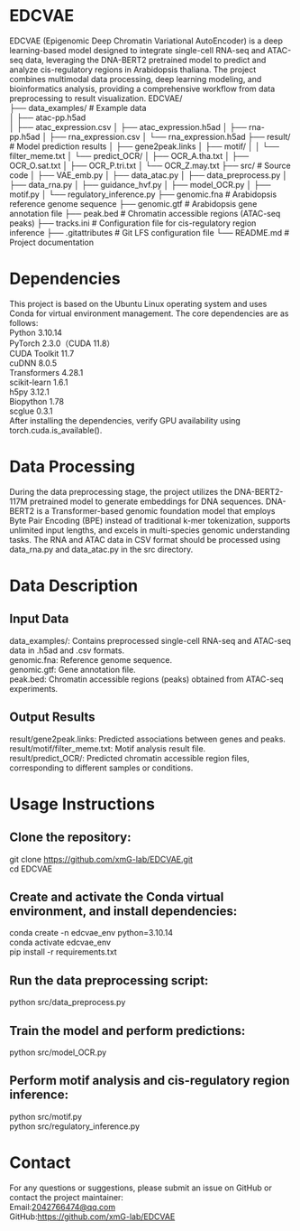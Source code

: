 # EDCVAE
EDCVAE (Epigenomic Deep Chromatin Variational AutoEncoder) is a deep learning-based model designed to integrate single-cell RNA-seq and ATAC-seq data, leveraging the DNA-BERT2 pretrained model to predict and analyze cis-regulatory regions in Arabidopsis thaliana. The project combines multimodal data processing, deep learning modeling, and bioinformatics analysis, providing a comprehensive workflow from data preprocessing to result visualization.
EDCVAE/  
├── data_examples/           # Example data  
│   ├── atac-pp.h5ad  
│   ├── atac_expression.csv
│   ├── atac_expression.h5ad
│   ├── rna-pp.h5ad
│   ├── rna_expression.csv
│   └── rna_expression.h5ad
├── result/                  # Model prediction results
│   ├── gene2peak.links
│   ├── motif/
│   │   └── filter_meme.txt
│   └── predict_OCR/
│       ├── OCR_A.tha.txt
│       ├── OCR_O.sat.txt
│       ├── OCR_P.tri.txt
│       └── OCR_Z.may.txt
├── src/                     # Source code
│   ├── VAE_emb.py
│   ├── data_atac.py
│   ├── data_preprocess.py
│   ├── data_rna.py
│   ├── guidance_hvf.py
│   ├── model_OCR.py
│   ├── motif.py
│   └── regulatory_inference.py
├── genomic.fna              # Arabidopsis reference genome sequence
├── genomic.gtf              # Arabidopsis gene annotation file
├── peak.bed                 # Chromatin accessible regions (ATAC-seq peaks)
├── tracks.ini               # Configuration file for cis-regulatory region inference
├── .gitattributes           # Git LFS configuration file
└── README.md                # Project documentation
# Dependencies
This project is based on the Ubuntu Linux operating system and uses Conda for virtual environment management. The core dependencies are as follows:  
Python 3.10.14  
PyTorch 2.3.0（CUDA 11.8）  
CUDA Toolkit 11.7  
cuDNN 8.0.5  
Transformers 4.28.1  
scikit-learn 1.6.1  
h5py 3.12.1  
Biopython 1.78  
scglue 0.3.1  
After installing the dependencies, verify GPU availability using torch.cuda.is_available().  
# Data Processing
During the data preprocessing stage, the project utilizes the DNA-BERT2-117M pretrained model to generate embeddings for DNA sequences. DNA-BERT2 is a Transformer-based genomic foundation model that employs Byte Pair Encoding (BPE) instead of traditional k-mer tokenization, supports unlimited input lengths, and excels in multi-species genomic understanding tasks. The RNA and ATAC data in CSV format should be processed using data_rna.py and data_atac.py in the src directory.
# Data Description
## Input Data
data_examples/: Contains preprocessed single-cell RNA-seq and ATAC-seq data in .h5ad and .csv formats.  
genomic.fna: Reference genome sequence.  
genomic.gtf: Gene annotation file.  
peak.bed: Chromatin accessible regions (peaks) obtained from ATAC-seq experiments.  
## Output Results
result/gene2peak.links: Predicted associations between genes and peaks.  
result/motif/filter_meme.txt: Motif analysis result file.  
result/predict_OCR/: Predicted chromatin accessible region files, corresponding to different samples or conditions.  
# Usage Instructions
## Clone the repository:
git clone https://github.com/xmG-lab/EDCVAE.git  
cd EDCVAE  
## Create and activate the Conda virtual environment, and install dependencies:
conda create -n edcvae_env python=3.10.14  
conda activate edcvae_env  
pip install -r requirements.txt  
## Run the data preprocessing script:
python src/data_preprocess.py
## Train the model and perform predictions:
python src/model_OCR.py
## Perform motif analysis and cis-regulatory region inference:
python src/motif.py  
python src/regulatory_inference.py
# Contact
For any questions or suggestions, please submit an issue on GitHub or contact the project maintainer:  
Email:2042766474@qq.com  
GitHub:https://github.com/xmG-lab/EDCVAE
